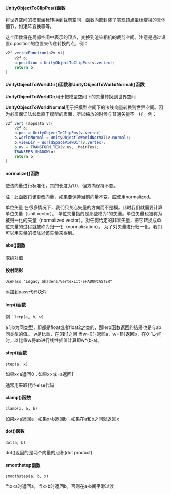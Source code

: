 #### **UnityObjectToClipPos()函数**

将世界空间的模型坐标转换到裁剪空间，函数内部封装了实现顶点坐标变换的具体细节，如矩阵变换等等。

这个函数将在局部空间中表示的顶点，变换到渲染相机的裁剪空间。注意是通过设置o.position的位置来传递转换的点，例：

```glsl
v2f vertexFunction(a2v v){
    v2f o;
    o.position = UnityObjectToClipPos(v.vertex);
    return o;
}
```



#### UnityObjectToWorldDir()函数和UnityObjectToWorldNormal()函数

**UnityObjectToWorldDir**用于把模型空间下的矢量转换到世界空间

**UnityObjectToWorldNormal**用于把模型空间下的法线向量转换到世界空间。因为必须保证法线垂直于模型的表面，所以缩放的时候与普通矢量不一样。例：

```glsl
v2f vert (appdata v){
    v2f o;
    o.pos = UnityObjectToClipPos(v.vertex);
    o.worldNormal = UnityObjectToWorldNormal(v.normal);		
    o.viewDir = WorldSpaceViewDir(v.vertex);
    o.uv = TRANSFORM_TEX(v.uv, _MainTex);
    TRANSFER_SHADOW(o)
    return o;
}
```



#### normalize()函数

使该向量进行标准化，其的长度为1.0，但方向保持不变。

注：此函数将该更改向量，如果要保持当前向量不变，应使用normalized。

单位矢量
在很多情况下，我们只关心矢量的方向而不是模。此时我们就需要计算单位矢量（unit vector）。
单位矢量指的是那些模为1的矢量。单位矢量也被称为被归一化的矢量（normalized vector）。对任何给定的非零矢量，把它转换成单位矢量的过程就被称为归一化（normalization）。
为了对矢量进行归一化，我们可以用矢量的模除以该矢量来得到。



#### abs()函数

取绝对值



#### 投射阴影

```glsl
UsePass "Legacy Shaders/VertexLit/SHADOWCASTER"
```

添加到pass代码块外



#### **lerp()函数**

例：`lerp(a, b, w)`

a与b为同类型，即都是float或者float2之类的，那lerp函数返回的结果也是与ab同类型的值。
w是比重，在0到1之间
当w=0时返回a，w=1时返回b，在0-1之间时，以比重w将ab进行线性插值计算即w*(b-a)。



#### step()函数

`step(a, x)`

如果x<a返回0；如果x>或=a返回1

通常用来取代if-else代码



#### clamp()函数

`clamp(x, a, b)`

如果x<a返回a；如果x>b返回b；如果在a和b之间就返回x



#### dot()函数

`dot(a, b)`

dot()返回的是两个向量的点积(dot product)



#### smoothstep函数

`smoothstep(a, b, x)`

当x<a时返回a，当x>b时返回b，否则在a-b间平滑过渡